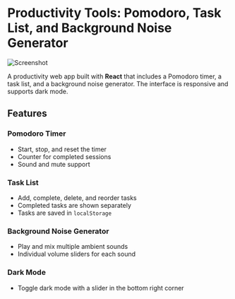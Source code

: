 # Productivity Tools: Pomodoro, Task List, and Background Noise Generator

![Screenshot](https://github.com/user-attachments/assets/968c494d-12d1-4094-9fde-ab109f5b26a2)

A productivity web app built with **React** that includes a Pomodoro timer, a task list, and a background noise generator. The interface is responsive and supports dark mode.

## Features

### Pomodoro Timer
- Start, stop, and reset the timer  
- Counter for completed sessions  
- Sound and mute support  

### Task List
- Add, complete, delete, and reorder tasks  
- Completed tasks are shown separately  
- Tasks are saved in `localStorage`  

### Background Noise Generator
- Play and mix multiple ambient sounds
- Individual volume sliders for each sound  

### Dark Mode
- Toggle dark mode with a slider in the bottom right corner  
